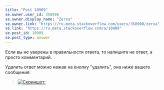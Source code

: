 ```yaml
---
title: "Post 10909"
se.owner.user_id: 358900
se.owner.display_name: "Zerxa"
se.owner.link: "https://ru.meta.stackoverflow.com/users/358900/zerxa"
se.link: "https://ru.meta.stackoverflow.com/a/10909"
se.post_id: 10909
se.post_type: answer
---
```

<p>Если вы не уверены в правильности ответа, то напишите не ответ, а просто комментарий.</p>
<p>Удалить ответ можно нажав на кнопку &quot;удалить&quot;, она ниже вашего сообщения:</p>
<blockquote>
<p><a href="https://i.stack.imgur.com/4IgVb.png" rel="nofollow noreferrer"><img src="https://i.stack.imgur.com/4IgVb.png" alt="Скриншот:" /></a></p>
</blockquote>
